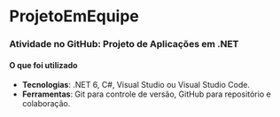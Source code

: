 # ProjetoEmEquipe

 ### Atividade no GitHub: Projeto de Aplicações em .NET
 
 #### O que foi utilizado
- **Tecnologias**: .NET 6, C#, Visual Studio ou Visual Studio Code.
- **Ferramentas**: Git para controle de versão, GitHub para repositório e colaboração.
